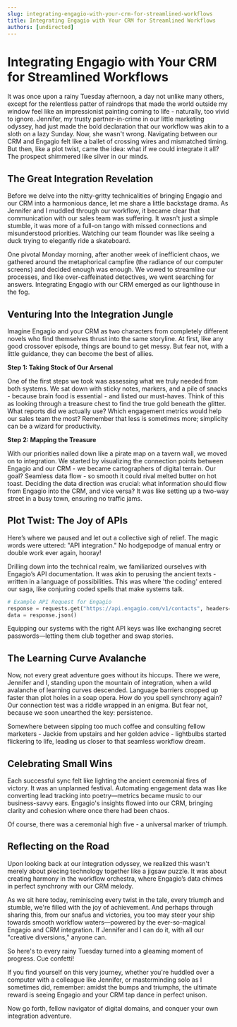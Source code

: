 ```yaml
---
slug: integrating-engagio-with-your-crm-for-streamlined-workflows
title: Integrating Engagio with Your CRM for Streamlined Workflows
authors: [undirected]
---
```



# Integrating Engagio with Your CRM for Streamlined Workflows

It was once upon a rainy Tuesday afternoon, a day not unlike many others, except for the relentless patter of raindrops that made the world outside my window feel like an impressionist painting coming to life - naturally, too vivid to ignore. Jennifer, my trusty partner-in-crime in our little marketing odyssey, had just made the bold declaration that our workflow was akin to a sloth on a lazy Sunday. Now, she wasn't wrong. Navigating between our CRM and Engagio felt like a ballet of crossing wires and mismatched timing. But then, like a plot twist, came the idea: what if we could integrate it all? The prospect shimmered like silver in our minds.

## The Great Integration Revelation

Before we delve into the nitty-gritty technicalities of bringing Engagio and our CRM into a harmonious dance, let me share a little backstage drama. As Jennifer and I muddled through our workflow, it became clear that communication with our sales team was suffering. It wasn't just a simple stumble, it was more of a full-on tango with missed connections and misunderstood priorities. Watching our team flounder was like seeing a duck trying to elegantly ride a skateboard.

One pivotal Monday morning, after another week of inefficient chaos, we gathered around the metaphorical campfire (the radiance of our computer screens) and decided enough was enough. We vowed to streamline our processes, and like over-caffeinated detectives, we went searching for answers. Integrating Engagio with our CRM emerged as our lighthouse in the fog.

## Venturing Into the Integration Jungle

Imagine Engagio and your CRM as two characters from completely different novels who find themselves thrust into the same storyline. At first, like any good crossover episode, things are bound to get messy. But fear not, with a little guidance, they can become the best of allies.

**Step 1: Taking Stock of Our Arsenal**

One of the first steps we took was assessing what we truly needed from both systems. We sat down with sticky notes, markers, and a pile of snacks - because brain food is essential - and listed our must-haves. Think of this as looking through a treasure chest to find the true gold beneath the glitter. What reports did we actually use? Which engagement metrics would help our sales team the most? Remember that less is sometimes more; simplicity can be a wizard for productivity.

**Step 2: Mapping the Treasure**

With our priorities nailed down like a pirate map on a tavern wall, we moved on to integration. We started by visualizing the connection points between Engagio and our CRM - we became cartographers of digital terrain. Our goal? Seamless data flow - so smooth it could rival melted butter on hot toast. Deciding the data direction was crucial: what information should flow from Engagio into the CRM, and vice versa? It was like setting up a two-way street in a busy town, ensuring no traffic jams.

## Plot Twist: The Joy of APIs

Here’s where we paused and let out a collective sigh of relief. The magic words were uttered: "API integration." No hodgepodge of manual entry or double work ever again, hooray!

Drilling down into the technical realm, we familiarized ourselves with Engagio’s API documentation. It was akin to perusing the ancient texts - written in a language of possibilities. This was where 'the coding' entered our saga, like conjuring coded spells that make systems talk.

```python
# Example API Request for Engagio
response = requests.get("https://api.engagio.com/v1/contacts", headers={"Authorization": "Bearer YOUR_API_KEY"})
data = response.json()
```

Equipping our systems with the right API keys was like exchanging secret passwords—letting them club together and swap stories.

## The Learning Curve Avalanche

Now, not every great adventure goes without its hiccups. There we were, Jennifer and I, standing upon the mountain of integration, when a wild avalanche of learning curves descended. Language barriers cropped up faster than plot holes in a soap opera. How do you spell synchrony again? Our connection test was a riddle wrapped in an enigma. But fear not, because we soon unearthed the key: persistence.

Somewhere between sipping too much coffee and consulting fellow marketers - Jackie from upstairs and her golden advice - lightbulbs started flickering to life, leading us closer to that seamless workflow dream.

## Celebrating Small Wins

Each successful sync felt like lighting the ancient ceremonial fires of victory. It was an unplanned festival. Automating engagement data was like converting lead tracking into poetry—metrics became music to our business-savvy ears. Engagio's insights flowed into our CRM, bringing clarity and cohesion where once there had been chaos.

Of course, there was a ceremonial high five - a universal marker of triumph.

## Reflecting on the Road

Upon looking back at our integration odyssey, we realized this wasn't merely about piecing technology together like a jigsaw puzzle. It was about creating harmony in the workflow orchestra, where Engagio’s data chimes in perfect synchrony with our CRM melody.

As we sit here today, reminiscing every twist in the tale, every triumph and stumble, we're filled with the joy of achievement. And perhaps through sharing this, from our snafus and victories, you too may steer your ship towards smooth workflow waters—powered by the ever-so-magical Engagio and CRM integration. If Jennifer and I can do it, with all our "creative diversions," anyone can.

So here's to every rainy Tuesday turned into a gleaming moment of progress. Cue confetti!

If you find yourself on this very journey, whether you're huddled over a computer with a colleague like Jennifer, or masterminding solo as I sometimes did, remember: amidst the bumps and triumphs, the ultimate reward is seeing Engagio and your CRM tap dance in perfect unison.

Now go forth, fellow navigator of digital domains, and conquer your own integration adventure.